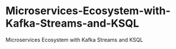 # Microservices-Ecosystem-with-Kafka-Streams-and-KSQL
Microservices Ecosystem with Kafka Streams and KSQL
